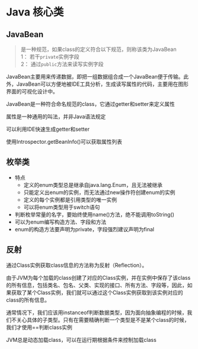 # Java 核心类

## JavaBean
> 是一种规范，如果class的定义符合以下规范，则称该类为JavaBean  
> 1： 若干`private`实例字段  
> 2： 通过`public`方法来读写实例字段

JavaBean主要用来传递数据，即把一组数据组合成一个JavaBean便于传输。此外，JavaBean可以方便地被IDE工具分析，生成读写属性的代码，主要用在图形界面的可视化设计中。

JavaBean是一种符合命名规范的class，它通过getter和setter来定义属性

属性是一种通用的叫法，并非Java语法规定

可以利用IDE快速生成getter和setter

使用Introspector.getBeanInfo()可以获取属性列表

## 枚举类
- 特点
    - 定义的enum类型总是继承自java.lang.Enum，且无法被继承
    - 只能定义出enum的实例，而无法通过new操作符创建enum的实例
    - 定义的每个实例都是引用类型的唯一实例
    - 可以将enum类型用于switch语句
- 判断枚举常量的名字，要始终使用name()方法，绝不能调用toString()
- 可以为enum编写构造方法、字段和方法
- enum的构造方法要声明为private，字段强烈建议声明为final

## 反射
通过Class实例获取class信息的方法称为反射（Reflection）。

由于JVM为每个加载的class创建了对应的Class实例，并在实例中保存了该class的所有信息，包括类名、包名、父类、实现的接口、所有方法、字段等，因此，如果获取了某个Class实例，我们就可以通过这个Class实例获取到该实例对应的class的所有信息。

通常情况下，我们应该用instanceof判断数据类型，因为面向抽象编程的时候，我们不关心具体的子类型。只有在需要精确判断一个类型是不是某个class的时候，我们才使用==判断class实例

JVM总是动态加载class，可以在运行期根据条件来控制加载class
